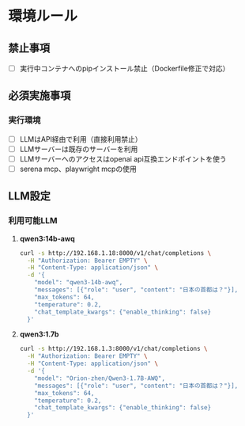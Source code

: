 # 環境ルール

## 禁止事項

- [ ] 実行中コンテナへのpipインストール禁止（Dockerfile修正で対応）

## 必須実施事項

### 実行環境
- [ ] LLMはAPI経由で利用（直接利用禁止）
- [ ] LLMサーバーは既存のサーバーを利用
- [ ] LLMサーバーへのアクセスはopenai api互換エンドポイントを使う
- [ ] serena mcp、playwright mcpの使用

## LLM設定

### 利用可能LLM
1. **qwen3:14b-awq**
   ```bash
   curl -s http://192.168.1.18:8000/v1/chat/completions \
     -H "Authorization: Bearer EMPTY" \
     -H "Content-Type: application/json" \
     -d '{ 
       "model": "qwen3-14b-awq", 
       "messages": [{"role": "user", "content": "日本の首都は？"}],
       "max_tokens": 64, 
       "temperature": 0.2,
       "chat_template_kwargs": {"enable_thinking": false}
     }'
   ```

2. **qwen3:1.7b**
   ```bash
   curl -s http://192.168.1.3:8000/v1/chat/completions \
     -H "Authorization: Bearer EMPTY" \
     -H "Content-Type: application/json" \
     -d '{
       "model": "Orion-zhen/Qwen3-1.7B-AWQ",
       "messages": [{"role": "user", "content": "日本の首都は？"}],
       "max_tokens": 64,
       "temperature": 0.2,
       "chat_template_kwargs": {"enable_thinking": false}
     }'
   ```
